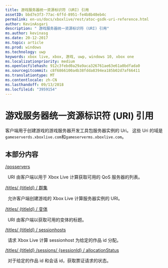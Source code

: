```yaml
---
title: 游戏服务器统一资源标识符 (URI) 引用
assetID: bbd7e3f3-77ac-6ffd-8951-fe4b8b48eb4c
permalink: en-us/docs/xboxlive/rest/atoc-gsdk-uri-reference.html
author: KevinAsgari
description: " 游戏服务器统一资源标识符 (URI) 引用"
ms.author: kevinasg
ms.date: 20-12-2017
ms.topic: article
ms.prod: windows
ms.technology: uwp
keywords: xbox live, xbox, 游戏, uwp, windows 10, xbox one
ms.localizationpriority: medium
ms.openlocfilehash: 912c3febd0a29a9aca326761ae63e61a0bdfada0
ms.sourcegitcommit: c8f6866100a4b38fdda8394ea185b02d7af66411
ms.translationtype: MT
ms.contentlocale: zh-CN
ms.lasthandoff: 09/13/2018
ms.locfileid: "3959154"
---
```

# <a name="game-server-universal-resource-identifier-uri-reference"></a>游戏服务器统一资源标识符 (URI) 引用
客户端用于创建游戏的游戏服务器开发工具包服务器实例的 Uri。 这些 Uri 的域是`gameserverds.xboxlive.com`和`gameserverms.xboxlive.com`。
 
<a id="ID4EY"></a>

 
## <a name="in-this-section"></a>本部分内容

[/qosservers](uri-qosservers.md)

&nbsp;&nbsp;URI 由客户端以用于 Xbox Live 计算获取可用的 QoS 服务器的列表。

[/titles/ {titleId} / 群集](uri-titlestitleidclusters.md)

&nbsp;&nbsp;允许客户端创建游戏的 Xbox Live 计算服务器实例的 URI。

[/titles/ {titleId} / 变体](uri-titlestitleidvariants.md)

&nbsp;&nbsp;URI 由客户端以获取可用的变体的标题。

[/titles/ {titleId} / sessionhosts](uri-titlestitleidsessionhosts.md)

&nbsp;&nbsp;请求 Xbox Live 计算 sessionhost 为给定的作品 id 分配。

[/titles/ {titleId} /sessions/ {sessionId} / allocationStatus](uri-titlestitleidsessionssessionidallocationstatus.md)

&nbsp;&nbsp;对于给定的作品 id 和会话 id，获取票证请求的状态。
 